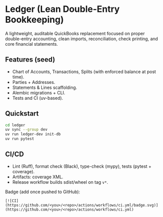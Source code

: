 # Ledger (Lean Double-Entry Bookkeeping)

A lightweight, auditable QuickBooks replacement focused on proper double-entry accounting, clean imports, reconciliation, check printing, and core financial statements.

## Features (seed)
- Chart of Accounts, Transactions, Splits (with enforced balance at post time).
- Parties + Addresses.
- Statements & Lines scaffolding.
- Alembic migrations + CLI.
- Tests and CI (uv-based).

## Quickstart
```bash
cd ledger
uv sync --group dev
uv run ledger-dev init-db
uv run pytest
```

## CI/CD
- Lint (Ruff), format check (Black), type-check (mypy), tests (pytest + coverage).
- Artifacts: coverage XML.
- Release workflow builds sdist/wheel on tag `v*`.

Badge (add once pushed to GitHub):
```
[![CI](https://github.com/<you>/<repo>/actions/workflows/ci.yml/badge.svg)](https://github.com/<you>/<repo>/actions/workflows/ci.yml)
```
